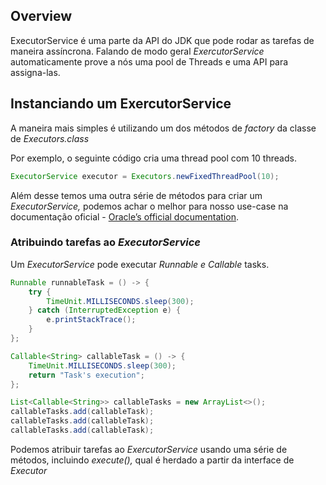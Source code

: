 ## Overview

ExecutorService é uma parte da API do JDK que pode rodar as tarefas de maneira assíncrona. Falando de modo geral _ExercutorService_ automaticamente prove a nós uma pool de Threads e uma API para assigna-las.

## Instanciando um ExercutorService

A maneira mais simples é utilizando um dos métodos de _factory_ da classe de _Executors.class_

Por exemplo, o seguinte código cria uma thread pool com 10 threads.

```java
ExecutorService executor = Executors.newFixedThreadPool(10);
```

Além desse temos uma outra série de métodos para criar um _ExecutorService,_ podemos achar o melhor para nosso use-case na documentação oficial - [Oracle’s official documentation](https://docs.oracle.com/en/java/javase/21/docs/api/java.base/java/util/concurrent/Executors.html).

### Atribuindo tarefas ao _ExecutorService_

Um _ExecutorService_ pode executar _Runnable e Callable_ tasks.

```java
Runnable runnableTask = () -> {
    try {
        TimeUnit.MILLISECONDS.sleep(300);
    } catch (InterruptedException e) {
        e.printStackTrace();
    }
};

Callable<String> callableTask = () -> {
    TimeUnit.MILLISECONDS.sleep(300);
    return "Task's execution";
};

List<Callable<String>> callableTasks = new ArrayList<>();
callableTasks.add(callableTask);
callableTasks.add(callableTask);
callableTasks.add(callableTask);
```

Podemos atribuir tarefas ao _ExercutorService_ usando uma série de métodos, incluindo _execute(),_ qual é herdado a partir da interface de _Executor_